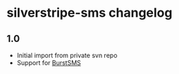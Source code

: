 # silverstripe-sms changelog

## 1.0

- Initial import from private svn repo
- Support for [BurstSMS](http://burstsms.com/)

